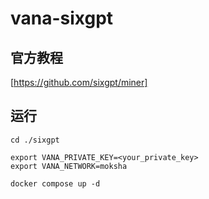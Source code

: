 # vana-sixgpt
## 官方教程
[https://github.com/sixgpt/miner]
## 运行
```
cd ./sixgpt
```
```
export VANA_PRIVATE_KEY=<your_private_key>
export VANA_NETWORK=moksha
```
```
docker compose up -d
```
